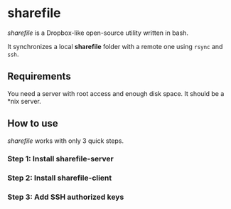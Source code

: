 # sharefile

*sharefile* is a Dropbox-like open-source utility written in bash.

It synchronizes a local **sharefile** folder with a remote one using `rsync` and `ssh`.

## Requirements

You need a server with root access and enough disk space.
It should be a *nix server.

## How to use

*sharefile* works with only 3 quick steps.

### Step 1: Install sharefile-server


### Step 2: Install sharefile-client


### Step 3: Add SSH authorized keys

